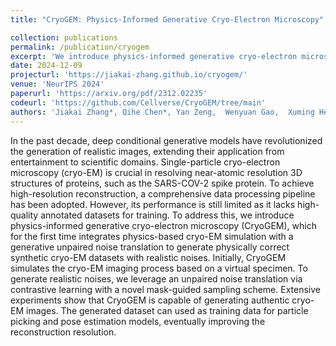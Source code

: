```yaml
---
title: "CryoGEM: Physics-Informed Generative Cryo-Electron Microscopy"

collection: publications
permalink: /publication/cryogem
excerpt: 'We introduce physics-informed generative cryo-electron microscopy (CryoGEM), which for the first time integrates physics-based cryo-EM simulation with a generative unpaired noise translation to generate physically correct synthetic cryo-EM datasets with realistic noises.'
date: 2024-12-09
projecturl: 'https://jiakai-zhang.github.io/cryogem/'
venue: 'NeurIPS 2024'
paperurl: 'https://arxiv.org/pdf/2312.02235'
codeurl: 'https://github.com/Cellverse/CryoGEM/tree/main'
authors: 'Jiakai Zhang*, Qihe Chen*, Yan Zeng,  Wenyuan Gao,  Xuming He,  Zhijie Liu,  and Jingyi Yu'
---
```

In the past decade, deep conditional generative models have revolutionized the generation of realistic images, extending their application from entertainment to scientific domains. Single-particle cryo-electron microscopy (cryo-EM) is crucial in resolving near-atomic resolution 3D structures of proteins, such as the SARS-COV-2 spike protein. To achieve high-resolution reconstruction, a comprehensive data processing pipeline has been adopted. However, its performance is still limited as it lacks high-quality annotated datasets for training. To address this, we introduce physics-informed generative cryo-electron microscopy (CryoGEM), which for the first time integrates physics-based cryo-EM simulation with a generative unpaired noise translation to generate physically correct synthetic cryo-EM datasets with realistic noises. Initially, CryoGEM simulates the cryo-EM imaging process based on a virtual specimen. To generate realistic noises, we leverage an unpaired noise translation via contrastive learning with a novel mask-guided sampling scheme. Extensive experiments show that CryoGEM is capable of generating authentic cryo-EM images. The generated dataset can used as training data for particle picking and pose estimation models, eventually improving the reconstruction resolution.
